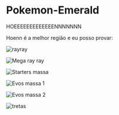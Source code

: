 # Pokemon-Emerald
HOEEEEEEEEEEEEENNNNNNN

Hoenn é a melhor região e eu posso provar:

![rayray](https://66.media.tumblr.com/012fd3801b7aa4bbfa03a2905e505b9a/tumblr_pshe0uBHvL1sgge6vo1_500.gifv)

![Mega ray ray](https://pa1.narvii.com/6634/948b78aa7744503103021e04500898cf3f16fcc6_hq.gif)

![Starters massa](https://66.media.tumblr.com/5c33e5b3b5e452d50293887f86a43e6e/tumblr_pg56fqoxsy1v68t0mo1_500.gifv)

![Evos massa 1](https://66.media.tumblr.com/4303f3b409606438a76b48e1607f1f56/tumblr_pg56fqoxsy1v68t0mo2_500.gifv)

![Evos massa 2](https://66.media.tumblr.com/d40e9b0446b07e62e049b6d193a0b175/tumblr_pg56fqoxsy1v68t0mo3_500.gifv)

![tretas](https://pa1.narvii.com/6874/131ea0e3cfb32dc2729054114b7fe76853660bb3r1-429-200_hq.gif)

